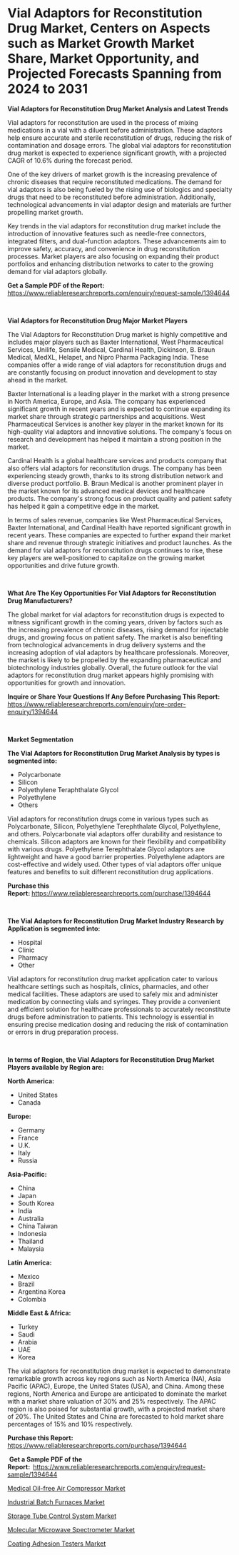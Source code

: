 <p><h1>Vial Adaptors for Reconstitution Drug Market, Centers on Aspects such as Market Growth Market Share, Market Opportunity, and Projected Forecasts Spanning from 2024 to 2031</h1></p><p><strong>Vial Adaptors for Reconstitution Drug Market Analysis and Latest Trends</strong></p>
<p><p>Vial adaptors for reconstitution are used in the process of mixing medications in a vial with a diluent before administration. These adaptors help ensure accurate and sterile reconstitution of drugs, reducing the risk of contamination and dosage errors. The global vial adaptors for reconstitution drug market is expected to experience significant growth, with a projected CAGR of 10.6% during the forecast period. </p><p>One of the key drivers of market growth is the increasing prevalence of chronic diseases that require reconstituted medications. The demand for vial adaptors is also being fueled by the rising use of biologics and specialty drugs that need to be reconstituted before administration. Additionally, technological advancements in vial adaptor design and materials are further propelling market growth.</p><p>Key trends in the vial adaptors for reconstitution drug market include the introduction of innovative features such as needle-free connectors, integrated filters, and dual-function adaptors. These advancements aim to improve safety, accuracy, and convenience in drug reconstitution processes. Market players are also focusing on expanding their product portfolios and enhancing distribution networks to cater to the growing demand for vial adaptors globally.</p></p>
<p><strong>Get a Sample PDF of the Report:&nbsp;</strong> <a href="https://www.reliableresearchreports.com/enquiry/request-sample/1394644">https://www.reliableresearchreports.com/enquiry/request-sample/1394644</a></p>
<p>&nbsp;</p>
<p><strong>Vial Adaptors for Reconstitution Drug Major Market Players</strong></p>
<p><p>The Vial Adaptors for Reconstitution Drug market is highly competitive and includes major players such as Baxter International, West Pharmaceutical Services, Unilife, Sensile Medical, Cardinal Health, Dickinson, B. Braun Medical, MedXL, Helapet, and Nipro Pharma Packaging India. These companies offer a wide range of vial adaptors for reconstitution drugs and are constantly focusing on product innovation and development to stay ahead in the market.</p><p>Baxter International is a leading player in the market with a strong presence in North America, Europe, and Asia. The company has experienced significant growth in recent years and is expected to continue expanding its market share through strategic partnerships and acquisitions. West Pharmaceutical Services is another key player in the market known for its high-quality vial adaptors and innovative solutions. The company's focus on research and development has helped it maintain a strong position in the market.</p><p>Cardinal Health is a global healthcare services and products company that also offers vial adaptors for reconstitution drugs. The company has been experiencing steady growth, thanks to its strong distribution network and diverse product portfolio. B. Braun Medical is another prominent player in the market known for its advanced medical devices and healthcare products. The company's strong focus on product quality and patient safety has helped it gain a competitive edge in the market.</p><p>In terms of sales revenue, companies like West Pharmaceutical Services, Baxter International, and Cardinal Health have reported significant growth in recent years. These companies are expected to further expand their market share and revenue through strategic initiatives and product launches. As the demand for vial adaptors for reconstitution drugs continues to rise, these key players are well-positioned to capitalize on the growing market opportunities and drive future growth.</p></p>
<p>&nbsp;</p>
<p><strong>What Are The Key Opportunities For Vial Adaptors for Reconstitution Drug Manufacturers?</strong></p>
<p><p>The global market for vial adaptors for reconstitution drugs is expected to witness significant growth in the coming years, driven by factors such as the increasing prevalence of chronic diseases, rising demand for injectable drugs, and growing focus on patient safety. The market is also benefiting from technological advancements in drug delivery systems and the increasing adoption of vial adaptors by healthcare professionals. Moreover, the market is likely to be propelled by the expanding pharmaceutical and biotechnology industries globally. Overall, the future outlook for the vial adaptors for reconstitution drug market appears highly promising with opportunities for growth and innovation.</p></p>
<p><strong>Inquire or Share Your Questions If Any Before Purchasing This Report:</strong> <a href="https://www.reliableresearchreports.com/enquiry/pre-order-enquiry/1394644">https://www.reliableresearchreports.com/enquiry/pre-order-enquiry/1394644</a></p>
<p>&nbsp;</p>
<p><strong>Market Segmentation</strong></p>
<p><strong>The Vial Adaptors for Reconstitution Drug Market Analysis by types is segmented into:</strong></p>
<p><ul><li>Polycarbonate</li><li>Silicon</li><li>Polyethylene Teraphthalate Glycol</li><li>Polyethylene</li><li>Others</li></ul></p>
<p><p>Vial adaptors for reconstitution drugs come in various types such as Polycarbonate, Silicon, Polyethylene Terephthalate Glycol, Polyethylene, and others. Polycarbonate vial adaptors offer durability and resistance to chemicals. Silicon adaptors are known for their flexibility and compatibility with various drugs. Polyethylene Terephthalate Glycol adaptors are lightweight and have a good barrier properties. Polyethylene adaptors are cost-effective and widely used. Other types of vial adaptors offer unique features and benefits to suit different reconstitution drug applications.</p></p>
<p><strong>Purchase this Report:&nbsp;</strong><a href="https://www.reliableresearchreports.com/purchase/1394644">https://www.reliableresearchreports.com/purchase/1394644</a></p>
<p>&nbsp;</p>
<p><strong>The Vial Adaptors for Reconstitution Drug Market Industry Research by Application is segmented into:</strong></p>
<p><ul><li>Hospital</li><li>Clinic</li><li>Pharmacy</li><li>Other</li></ul></p>
<p><p>Vial adaptors for reconstitution drug market application cater to various healthcare settings such as hospitals, clinics, pharmacies, and other medical facilities. These adaptors are used to safely mix and administer medication by connecting vials and syringes. They provide a convenient and efficient solution for healthcare professionals to accurately reconstitute drugs before administration to patients. This technology is essential in ensuring precise medication dosing and reducing the risk of contamination or errors in drug preparation process.</p></p>
<p>&nbsp;</p>
<p><strong>In terms of Region, the Vial Adaptors for Reconstitution Drug Market Players available by Region are:</strong></p>
<p>
    <p> <strong> North America: </strong>
        <ul>
            <li>United States</li>
            <li>Canada</li>
        </ul>
        </p> 
    <p> <strong> Europe: </strong>
        <ul>
            <li>Germany</li>
            <li>France</li>
            <li>U.K.</li>
            <li>Italy</li>
            <li>Russia</li>
        </ul>
        </p> 
    <p> <strong> Asia-Pacific: </strong>
        <ul>
            <li>China</li>
            <li>Japan</li>
            <li>South Korea</li>
            <li>India</li>
            <li>Australia</li>
            <li>China Taiwan</li>
            <li>Indonesia</li>
            <li>Thailand</li>
            <li>Malaysia</li>
        </ul>
        </p> 
    <p> <strong> Latin America: </strong>
        <ul>
            <li>Mexico</li>
            <li>Brazil</li>
            <li>Argentina Korea</li>
            <li>Colombia</li>
        </ul>
        </p> 
    <p> <strong> Middle East & Africa: </strong>
        <ul>
            <li>Turkey</li>
            <li>Saudi</li>
            <li>Arabia</li>
            <li>UAE</li>
            <li>Korea</li>
        </ul>
    </p>
    </p>
<p><p>The vial adaptors for reconstitution drug market is expected to demonstrate remarkable growth across key regions such as North America (NA), Asia Pacific (APAC), Europe, the United States (USA), and China. Among these regions, North America and Europe are anticipated to dominate the market with a market share valuation of 30% and 25% respectively. The APAC region is also poised for substantial growth, with a projected market share of 20%. The United States and China are forecasted to hold market share percentages of 15% and 10% respectively.</p></p>
<p><strong>Purchase this Report: </strong><a href="https://www.reliableresearchreports.com/purchase/1394644">https://www.reliableresearchreports.com/purchase/1394644</a></p>
<p>&nbsp;<strong>Get a Sample PDF of the Report:&nbsp;&nbsp;</strong><a href="https://www.reliableresearchreports.com/enquiry/request-sample/1394644">https://www.reliableresearchreports.com/enquiry/request-sample/1394644</a></p>
<p><strong></strong></p>
<p><p><a href="https://medium.com/@adahhagenes4545/medical-oil-free-air-compressor-market-furnishes-information-on-market-share-market-trends-and-5b29bc165f56">Medical Oil-free Air Compressor Market</a></p><p><a href="https://medium.com/@nayelibosco/industrial-batch-furnaces-market-analysis-its-cagr-market-segmentation-and-global-industry-33587c38a975">Industrial Batch Furnaces Market</a></p><p><a href="https://medium.com/p/2673a28519e5/edit">Storage Tube Control System Market</a></p><p><a href="https://medium.com/@nayelibosco/molecular-microwave-spectrometer-nbsp-market-focuses-on-market-share-size-and-projected-forecast-3d95f70858bf">Molecular Microwave Spectrometer Market</a></p><p><a href="https://medium.com/@nayelibosco/coating-adhesion-testers-market-competitive-analysis-market-trends-and-forecast-to-2031-a574de3c5d83">Coating Adhesion Testers Market</a></p></p>
